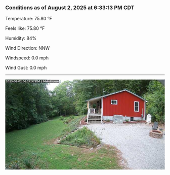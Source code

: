 ### Conditions as of August 2, 2025 at 6:33:13 PM CDT 

Temperature: 75.80 &deg;F

Feels like: 75.80 &deg;F

Humidity: 84%

Wind Direction: NNW

Windspeed: 0.0 mph

Wind Gust: 0.0 mph

---

<img src="./images/latest.jpeg"/>


